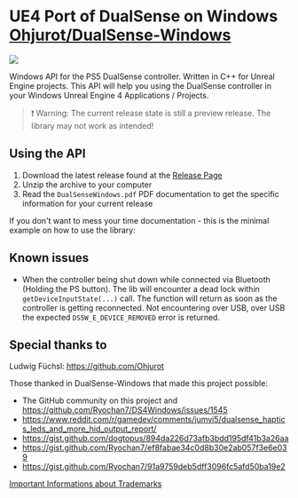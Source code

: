 # UE4 Port of DualSense on Windows [Ohjurot/DualSense-Windows](https://github.com/Ohjurot/DualSense-Windows)
![](https://raw.githubusercontent.com/Ohjurot/DualSense-Windows/main/Doc/GitHub_readme/header.png)

Windows API for the PS5 DualSense controller.  Written in C++ for Unreal Engine projects. This API will help you using the DualSense controller in your Windows Unreal Engine 4 Applications / Projects.

> :exclamation: ​Warning: The current release state is still a preview release. The library may not work as intended!

## Using the API

1. Download the latest release found at the [Release Page](https://github.com/Ohjurot/DualSense-Windows/releases)
2. Unzip the archive to your computer
3. Read the `DualSenseWindows.pdf`  PDF documentation to get the specific information for your current release

If you don't want to mess your time documentation - this is the minimal example on how to use the library:

## Known issues 

- When the controller being shut down while connected via Bluetooth (Holding the PS button). The lib will encounter a dead lock within `getDeviceInputState(...)` call. The function will return as soon as the controller is getting reconnected. Not encountering over USB, over USB the expected `DS5W_E_DEVICE_REMOVED` error is returned. 

## Special thanks to

Ludwig Füchsl: https://github.com/Ohjurot

Those thanked in DualSense-Windows that made this project possible:

- The GitHub community on this project and https://github.com/Ryochan7/DS4Windows/issues/1545
- https://www.reddit.com/r/gamedev/comments/jumvi5/dualsense_haptics_leds_and_more_hid_output_report/
- https://gist.github.com/dogtopus/894da226d73afb3bdd195df41b3a26aa
- https://gist.github.com/Ryochan7/ef8fabae34c0d8b30e2ab057f3e6e039
- https://gist.github.com/Ryochan7/91a9759deb5dff3096fc5afd50ba19e2



[Important Informations about Trademarks](https://github.com/Ohjurot/DualSense-Windows/blob/main/TRADEMARKS.md)
